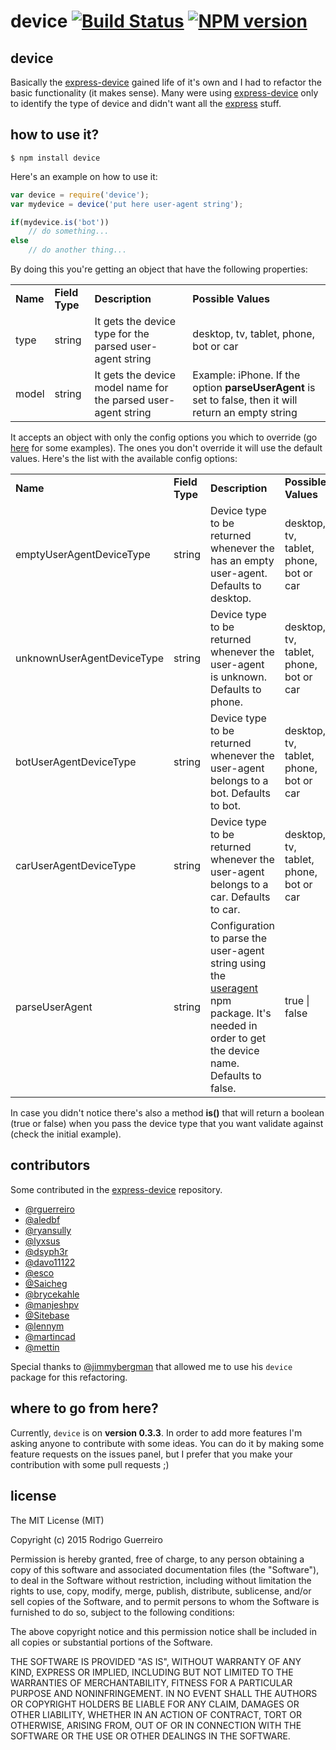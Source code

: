 # device [![Build Status](https://secure.travis-ci.org/rguerreiro/device.png?branch=master)](http://travis-ci.org/rguerreiro/device) [![NPM version](https://badge.fury.io/js/device.svg)](http://badge.fury.io/js/device)

## device

Basically the [express-device](https://github.com/rguerreiro/express-device) gained life of it's own and I had to refactor the basic functionality (it makes sense). Many were using [express-device](https://github.com/rguerreiro/express-device) only to identify the type of device and didn't want all the [express](http://expressjs.com) stuff.

## how to use it?

    $ npm install device

Here's an example on how to use it:

```javascript
var device = require('device');
var mydevice = device('put here user-agent string');

if(mydevice.is('bot'))
	// do something...
else
	// do another thing...
```
By doing this you're getting an object that have the following properties:
<table>
    <tr><td><strong>Name</strong></td><td><strong>Field Type</strong></td><td><strong>Description</strong></td><td><strong>Possible Values</strong></td></tr>
    <tr>
        <td>type</td>
        <td>string</td>
        <td>It gets the device type for the parsed user-agent string</td>
        <td>desktop, tv, tablet, phone, bot or car</td>
    </tr>
    <tr>
        <td>model</td>
        <td>string</td>
        <td>It gets the device model name for the parsed user-agent string</td>
        <td>Example: iPhone. If the option <strong>parseUserAgent</strong> is set to false, then it will return an empty string</td>
    </tr>
</table>

It accepts an object with only the config options you which to override (go [here](https://github.com/rguerreiro/device/blob/master/test/not_default_options_test.js) for some examples). The ones you don't override it will use the default values. Here's the list with the available config options:
<table>
    <tr><td><strong>Name</strong></td><td><strong>Field Type</strong></td><td><strong>Description</strong></td><td><strong>Possible Values</strong></td></tr>
    <tr>
        <td>emptyUserAgentDeviceType</td>
        <td>string</td>
        <td>Device type to be returned whenever the has an empty user-agent. Defaults to desktop.</td>
        <td>desktop, tv, tablet, phone, bot or car</td>
    </tr>
	<tr>
        <td>unknownUserAgentDeviceType</td>
        <td>string</td>
        <td>Device type to be returned whenever the user-agent is unknown. Defaults to phone.</td>
        <td>desktop, tv, tablet, phone, bot or car</td>
    </tr>
    <tr>
        <td>botUserAgentDeviceType</td>
        <td>string</td>
        <td>Device type to be returned whenever the user-agent belongs to a bot. Defaults to bot.</td>
        <td>desktop, tv, tablet, phone, bot or car</td>
    </tr>
    <tr>
        <td>carUserAgentDeviceType</td>
        <td>string</td>
        <td>Device type to be returned whenever the user-agent belongs to a car. Defaults to car.</td>
        <td>desktop, tv, tablet, phone, bot or car</td>
    </tr>
    <tr>
        <td>parseUserAgent</td>
        <td>string</td>
        <td>Configuration to parse the user-agent string using the <a href="https://www.npmjs.com/package/useragent">useragent</a> npm package. It's needed in order to get the device name. Defaults to false.</td>
        <td>true | false</td>
    </tr>
</table>

In case you didn't notice there's also a method **is()** that will return a boolean (true or false) when you pass the device type that you want validate against (check the initial example).

## contributors

Some contributed in the [express-device](https://github.com/rguerreiro/express-device) repository.

- [@rguerreiro](https://github.com/rguerreiro)
- [@aledbf](https://github.com/aledbf)
- [@ryansully](https://github.com/ryansully)
- [@lyxsus](https://github.com/lyxsus)
- [@dsyph3r](https://github.com/dsyph3r)
- [@davo11122](https://github.com/davo11122)
- [@esco](https://github.com/esco)
- [@Saicheg](https://github.com/Saicheg)
- [@brycekahle](https://github.com/brycekahle)
- [@manjeshpv](https://github.com/manjeshpv)
- [@Sitebase](https://github.com/Sitebase)
- [@lennym](https://github.com/lennym)
- [@martincad](https://github.com/martincad)
- [@mettin](https://github.com/mettin)

Special thanks to [@jimmybergman](https://github.com/jimmybergman) that allowed me to use his `device` package for this refactoring.

## where to go from here?

Currently, `device` is on **version 0.3.3**. In order to add more features I'm asking anyone to contribute with some ideas. You can do it by making some feature requests on the issues panel, but I prefer that you make your contribution with some pull requests ;)

## license

The MIT License (MIT)

Copyright (c) 2015 Rodrigo Guerreiro

Permission is hereby granted, free of charge, to any person obtaining a copy
of this software and associated documentation files (the "Software"), to deal
in the Software without restriction, including without limitation the rights
to use, copy, modify, merge, publish, distribute, sublicense, and/or sell
copies of the Software, and to permit persons to whom the Software is
furnished to do so, subject to the following conditions:

The above copyright notice and this permission notice shall be included in all
copies or substantial portions of the Software.

THE SOFTWARE IS PROVIDED "AS IS", WITHOUT WARRANTY OF ANY KIND, EXPRESS OR
IMPLIED, INCLUDING BUT NOT LIMITED TO THE WARRANTIES OF MERCHANTABILITY,
FITNESS FOR A PARTICULAR PURPOSE AND NONINFRINGEMENT. IN NO EVENT SHALL THE
AUTHORS OR COPYRIGHT HOLDERS BE LIABLE FOR ANY CLAIM, DAMAGES OR OTHER
LIABILITY, WHETHER IN AN ACTION OF CONTRACT, TORT OR OTHERWISE, ARISING FROM,
OUT OF OR IN CONNECTION WITH THE SOFTWARE OR THE USE OR OTHER DEALINGS IN THE
SOFTWARE.

